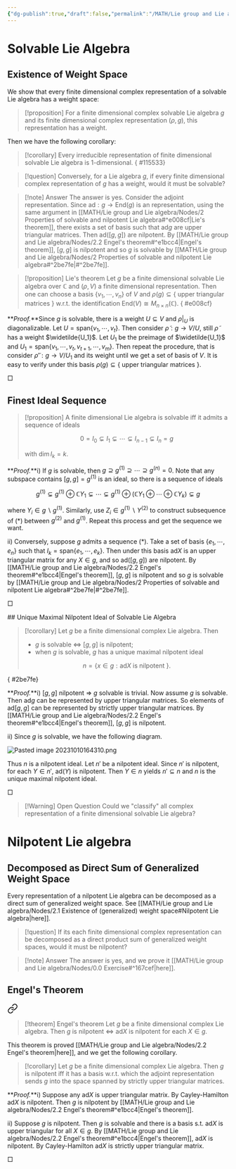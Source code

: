 ```yaml
---
{"dg-publish":true,"draft":false,"permalink":"/MATH/Lie group and Lie algebra/Nodes/2 Properties of solvable and nilpotent Lie algebra/","dgPassFrontmatter":true}
---
```


# Solvable Lie Algebra

## Existence of Weight Space

We show that every finite dimensional complex representation of a solvable Lie algebra has a weight space:


<div class="transclusion internal-embed is-loaded"><div class="markdown-embed">



> [!proposition]
>  For a finite dimensional complex solvable Lie algebra $g$ and its finite dimensional complex representation $(\rho,g)$, this representation has a weight.

</div></div>


Then we have the following corollary:

> [!corollary]
> Every irreducible representation of finite dimensional solvable Lie algebra is $1$-dimensional.
{ #115533}


> [!question] 
> Conversely, for a Lie algebra $g$, if every finite dimensional complex representation of $g$ has a weight, would it must be solvable? 

> [!note] Answer
> The answer is yes. Consider the adjoint representation. Since $\mathrm{ad}:g\to\mathrm{End}(g)$ is an representation, using the same argument in [[MATH/Lie group and Lie algebra/Nodes/2 Properties of solvable and nilpotent Lie algebra#^e008cf\|Lie's theorem]], there exists a set of basis such that $\mathrm{ad}g$ are upper triangular matrices. Then $\mathrm{ad}([g,g])$ are nilpotent. By [[MATH/Lie group and Lie algebra/Nodes/2.2 Engel's theorem#^e1bcc4\|Engel's theorem]], $[g,g]$ is nilpotent and so $g$ is solvable by [[MATH/Lie group and Lie algebra/Nodes/2 Properties of solvable and nilpotent Lie algebra#^2be7fe\|#^2be7fe]].

> [!proposition] Lie's theorem
> Let $g$ be a finite dimensional solvable Lie algebra over $\mathbb C$ and $(\rho,V)$ a finite dimensional representation. Then one can choose a basis $\{v_1,\cdots,v_n\}$ of $V$ and $\rho(g)\subseteq\{\text{ upper triangular matrices }\}$ w.r.t. the identification $\mathrm{End}(V)\cong M_{n\times n}(\mathbb C)$.
{ #e008cf}


**_Proof._**Since $g$ is solvable, there is a weight $U\subseteq V$ and $\rho|_U$ is diagonalizable. Let $U=\mathrm{span}\{v_1,\cdots,v_t\}$. Then consider $\tilde\rho:g\to V/U$, still $\tilde \rho$ has a weight $\widetilde{U_1}$.  Let $U_1$ be the preimage of $\widetilde{U_1}$ and $U_1=\mathrm{span}\{v_1,\cdots,v_t,v_{t+1},\cdots,v_m\}$. Then repeat the procedure, that is consider ${\tilde\rho}':g\to V/U_1$ and its weight until we get a set of basis of $V$. It is easy to verify under this basis $\rho(g)\subseteq\{\text{ upper triangular matrices }\}$. 
<p align="left">□</p>

## Finest Ideal Sequence

> [!proposition]
> A finite dimensional Lie algebra is solvable iff it admits a sequence of ideals 
> 
> $$0=I_0\subsetneq I_1\subsetneq\cdots\subsetneq I_{n-1}\subsetneq I_n=g\tag{*}$$
> 
> with $\dim I_k=k$.

**_Proof._**i) If $g$ is solvable, then $g\supseteq g^{(1)}\supseteq\cdots\supseteq g^{(n)}=0$. Note that any subspace contains $[g,g]=g^{(1)}$ is an ideal, so there is a sequence of ideals

$$g^{(1)}\subsetneq g^{(1)}\oplus\mathbb CY_1\subsetneq\cdots\subsetneq g^{(1)}\oplus (\mathbb CY_1\oplus\cdots\oplus\mathbb CY_k)\subsetneq g$$

where $Y_i\in g\backslash g^{(1)}$. Similarly, use $Z_i\in g^{(1)}\backslash Y^{(2)}$ to construct subsequence of $(*)$ between $g^{(2)}$ and $g^{(1)}$. Repeat this process and get the sequence we want.

ii) Conversely, suppose $g$ admits a sequence $(*)$. Take a set of basis $\{e_1,\cdots,e_n\}$ such that $I_k=\mathrm{span}\{e_1,\cdots,e_k\}$. Then under this basis $\mathrm{ad}X$ is an upper triangular matrix for any $X\in g$, and so $\mathrm{ad}([g,g])$ are nilpotent. By [[MATH/Lie group and Lie algebra/Nodes/2.2 Engel's theorem#^e1bcc4\|Engel's theorem]], $[g,g]$ is nilpotent and so $g$ is solvable by [[MATH/Lie group and Lie algebra/Nodes/2 Properties of solvable and nilpotent Lie algebra#^2be7fe\|#^2be7fe]].
<p align="left">□</p>
## Unique Maximal Nilpotent Ideal of Solvable Lie Algebra

> [!corollary]
> Let $g$ be a finite dimensional complex Lie algebra. Then
> - $g$ is solvable $\iff$ $[g,g]$ is nilpotent;
> - when $g$ is solvable, $g$ has a unique maximal nilpotent ideal 
> 
> $$n=\{x\in g:\mathrm{ad}X\text{ is nilpotent }\}.$$
> 
>
{ #2be7fe}


**_Proof._**i) $[g,g]$ nilpotent $\Rightarrow$ $g$ solvable is trivial. Now assume $g$ is solvable. Then $\mathrm{ad}g$ can be represented by upper triangular matrices. So elements of $\mathrm{ad}[g,g]$ can be represented by strictly upper triangular matrices. By [[MATH/Lie group and Lie algebra/Nodes/2.2 Engel's theorem#^e1bcc4\|Engel's theorem]], $[g,g]$ is nilpotent.

ii) Since $g$ is solvable, we have the following diagram.

![Pasted image 20231010164310.png](/img/user/%E9%99%84%E4%BB%B6/Pasted%20image%2020231010164310.png)

Thus $n$ is a nilpotent ideal. Let $n'$ be a nilpotent ideal. Since $n'$ is nilpotent, for each $Y\in n'$, $\mathrm{ad}(Y)$ is nilpotent. Then $Y\in n$ yields $n'\subseteq n$ and $n$ is the unique maximal nilpotent ideal. <p align="left">□</p>


> [!Warning] Open Question
> Could we "classify" all complex representation of a finite dimensional solvable Lie algebra?

# Nilpotent Lie algebra

## Decomposed as Direct Sum of Generalized Weight Space

Every representation of a nilpotent Lie algebra can be decomposed as a direct sum of generalized weight space. See [[MATH/Lie group and Lie algebra/Nodes/2.1 Existence of (generalized) weight space#Nilpotent Lie algebra\|here]].

> [!question]
> If its each finite dimensional complex representation can be decomposed as a direct product sum of generalized weight spaces, would it must be nilpotent? 

> [!note] Answer
> The answer is yes, and we prove it [[MATH/Lie group and Lie algebra/Nodes/0.0 Exercise#^167cef\|here]].

## Engel's Theorem


<div class="transclusion internal-embed is-loaded"><a class="markdown-embed-link" href="/math/lie-group-and-lie-algebra/nodes/2-2-engel-s-theorem/#e1bcc4" aria-label="Open link"><svg xmlns="http://www.w3.org/2000/svg" width="24" height="24" viewBox="0 0 24 24" fill="none" stroke="currentColor" stroke-width="2" stroke-linecap="round" stroke-linejoin="round" class="svg-icon lucide-link"><path d="M10 13a5 5 0 0 0 7.54.54l3-3a5 5 0 0 0-7.07-7.07l-1.72 1.71"></path><path d="M14 11a5 5 0 0 0-7.54-.54l-3 3a5 5 0 0 0 7.07 7.07l1.71-1.71"></path></svg></a><div class="markdown-embed">



> [!theorem] Engel's theorem
> Let $g$ be a finite dimensional complex Lie algebra. Then $g$ is nilpotent $\iff$ $\mathrm{ad}X$ is nilpotent for each $X\in g$. 

</div></div>


This theorem is proved [[MATH/Lie group and Lie algebra/Nodes/2.2 Engel's theorem\|here]], and we get the following corollary.

> [!corollary]
> Let $g$ be a finite dimensional complex Lie algebra. Then $g$ is nilpotent iff it has a basis w.r.t. which the adjoint representation sends $g$ into the space spanned by strictly upper triangular matrices.

**_Proof._**i) Suppose any $\mathrm{ad}X$ is upper triangular matrix. By Cayley-Hamilton $\mathrm{ad}X$ is nilpotent. Then $g$ is nilpotent by [[MATH/Lie group and Lie algebra/Nodes/2.2 Engel's theorem#^e1bcc4\|Engel's theorem]]. 

ii) Suppose $g$ is nilpotent. Then $g$ is solvable and there is a basis s.t. $\mathrm{ad}X$ is upper triangular for all $X\in g$. By [[MATH/Lie group and Lie algebra/Nodes/2.2 Engel's theorem#^e1bcc4\|Engel's theorem]], $\mathrm{ad}X$ is nilpotent. By Cayley-Hamilton $\mathrm{ad}X$ is strictly upper triangular matrix. 
<p align="left">□</p>

